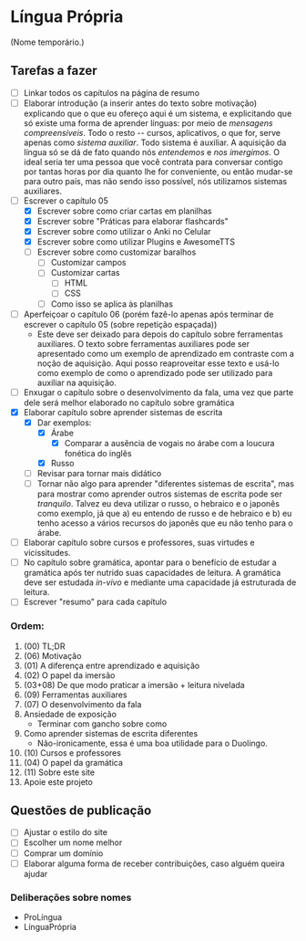 # Língua Própria

(Nome temporário.)

## Tarefas a fazer 

- [ ] Linkar todos os capítulos na página de resumo
- [ ] Elaborar introdução (a inserir antes do texto sobre motivação) explicando que o que eu ofereço aqui é um sistema, e explicitando que só existe uma forma de aprender línguas: por meio de _mensagens compreensíveis_. Todo o resto -- cursos, aplicativos, o que for, serve apenas como _sistema auxiliar_. Todo sistema é auxiliar. A aquisição da língua só se dá de fato quando nós _entendemos_ e _nos imergimos_. O ideal seria ter uma pessoa que você contrata para conversar contigo por tantas horas por dia quanto lhe for conveniente, ou então mudar-se para outro país, mas não sendo isso possível, nós utilizamos sistemas auxiliares.
- [ ] Escrever o capítulo 05
  - [X] Escrever sobre como criar cartas em planilhas
  - [X] Escrever sobre "Práticas para elaborar flashcards"
  - [X] Escrever sobre como utilizar o Anki no Celular
  - [X] Escrever sobre como utilizar Plugins e AwesomeTTS
  - [ ] Escrever sobre como customizar baralhos
	- [ ] Customizar campos
	- [ ] Customizar cartas
		- [ ] HTML
		- [ ] CSS 
	- [ ] Como isso se aplica às planilhas
- [ ] Aperfeiçoar o capítulo 06 (porém fazê-lo apenas após terminar de escrever o capítulo 05 (sobre repetição espaçada))
	- Este deve ser deixado para depois do capítulo sobre ferramentas auxiliares. O texto sobre ferramentas auxiliares pode ser apresentado como um exemplo de aprendizado em contraste com a noção de aquisição. Aqui posso reaproveitar esse texto e usá-lo como exemplo de como o aprendizado pode ser utilizado para auxiliar na aquisição.
- [ ] Enxugar o capítulo sobre o desenvolvimento da fala, uma vez que parte dele será melhor elaborado no capítulo sobre gramática 
- [X] Elaborar capítulo sobre aprender sistemas de escrita
	- [X] Dar exemplos:
		- [X] Árabe
			- [X] Comparar a ausência de vogais no árabe com a loucura fonética do inglês
		- [X] Russo
    - [ ] Revisar para tornar mais didático
	- [ ] Tornar não algo para aprender "diferentes sistemas de escrita", mas para mostrar como aprender outros sistemas de escrita pode ser _tranquilo_. Talvez eu deva utilizar o russo, o hebraico e o japonês como exemplo, já que a) eu entendo de russo e de hebraico e b) eu tenho acesso a vários recursos do japonês que eu não tenho para o árabe.
- [ ] Elaborar capítulo sobre cursos e professores, suas virtudes e vicissitudes.
- [ ] No capítulo sobre gramática, apontar para o benefício de estudar a gramática após ter nutrido suas capacidades de leitura. A gramática deve ser estudada _in-vivo_ e mediante uma capacidade já estruturada de leitura.
- [ ] Escrever "resumo" para cada capítulo

### Ordem: 
1.	(00) TL;DR
2.  (06) Motivação
3.  (01) A diferença entre aprendizado e aquisição
4.	(02) O papel da imersão
5.  (03+08) De que modo praticar a imersão + leitura nivelada
6.  (09) Ferramentas auxiliares
7.  (07) O desenvolvimento da fala
8.  Ansiedade de exposição
	- Terminar com gancho sobre como 
9.  Como aprender sistemas de escrita diferentes
	- Não-ironicamente, essa é uma boa utilidade para o Duolingo.
10. (10) Cursos e professores
11. (04) O papel da gramática
12. (11) Sobre este site
13. Apoie este projeto


## Questões de publicação
- [ ] Ajustar o estilo do site
- [ ] Escolher um nome melhor
- [ ] Comprar um domínio
- [ ] Elaborar alguma forma de receber contribuições, caso alguém queira ajudar

### Deliberações sobre nomes 

- ProLíngua
- LínguaPrópria

